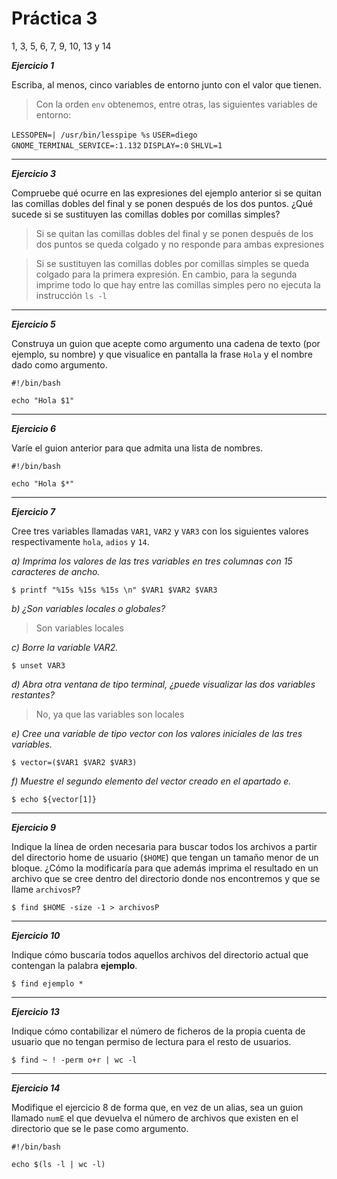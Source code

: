 # Práctica 3

1, 3, 5, 6, 7, 9, 10, 13 y 14

__*Ejercicio 1*__

Escriba, al menos, cinco variables de entorno junto con el valor que tienen.

> Con la orden `env` obtenemos, entre otras, las siguientes variables de entorno:

`LESSOPEN=| /usr/bin/lesspipe %s`
`USER=diego`
`GNOME_TERMINAL_SERVICE=:1.132`
`DISPLAY=:0`
`SHLVL=1`

***

__*Ejercicio 3*__

Compruebe qué ocurre en las expresiones del ejemplo anterior si se quitan las comillas dobles del
final y se ponen después de los dos puntos. ¿Qué sucede si se sustituyen las comillas dobles por comillas simples?

> Si se quitan las comillas dobles del final y se ponen después de los dos puntos se queda colgado
y no responde para ambas expresiones 

> Si se sustituyen las comillas dobles por comillas simples se queda colgado para la primera expresión. 
En cambio, para la segunda imprime todo lo que hay entre las comillas simples pero no ejecuta la instrucción `ls -l`

***

__*Ejercicio 5*__

Construya un guion que acepte como argumento una cadena de texto (por ejemplo, su nombre) y
que visualice en pantalla la frase `Hola` y el nombre dado como argumento.

```shell
#!/bin/bash

echo "Hola $1"
```


***

__*Ejercicio 6*__

Varíe el guion anterior para que admita una lista de nombres.

```shell
#!/bin/bash

echo "Hola $*"
```

***

__*Ejercicio 7*__

Cree tres variables llamadas `VAR1`, `VAR2` y `VAR3` con los siguientes valores respectivamente `hola`,
`adios` y `14`.

*a) Imprima los valores de las tres variables en tres columnas con 15 caracteres de ancho.*
```
$ printf "%15s %15s %15s \n" $VAR1 $VAR2 $VAR3
```
*b) ¿Son variables locales o globales?*

> Son variables locales

*c) Borre la variable VAR2.*
```
$ unset VAR3
```
*d) Abra otra ventana de tipo terminal, ¿puede visualizar las dos variables restantes?*

> No, ya que las variables son locales

*e) Cree una variable de tipo vector con los valores iniciales de las tres variables.*
```
$ vector=($VAR1 $VAR2 $VAR3)
```
*f) Muestre el segundo elemento del vector creado en el apartado e.*
```
$ echo ${vector[1]}
```

***

__*Ejercicio 9*__

Indique la línea de orden necesaria para buscar todos los archivos a partir del directorio home de
usuario (`$HOME`) que tengan un tamaño menor de un bloque. ¿Cómo la modificaría para que además imprima el
resultado en un archivo que se cree dentro del directorio donde nos encontremos y que se llame `archivosP`?
```
$ find $HOME -size -1 > archivosP
```

***

__*Ejercicio 10*__

Indique cómo buscaría todos aquellos archivos del directorio actual que contengan la palabra
__ejemplo__.
```
$ find ejemplo *
```

***

__*Ejercicio 13*__

Indique cómo contabilizar el número de ficheros de la propia cuenta de usuario que no tengan
permiso de lectura para el resto de usuarios.
```
$ find ~ ! -perm o+r | wc -l
```

***

__*Ejercicio 14*__

Modifique el ejercicio 8 de forma que, en vez de un alias, sea un guion llamado `numE` el que
devuelva el número de archivos que existen en el directorio que se le pase como argumento.
```shell
#!/bin/bash

echo $(ls -l | wc -l)
```
